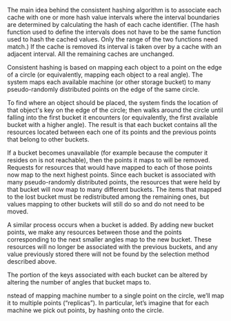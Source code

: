The main idea behind the consistent hashing algorithm is to associate each cache with one or more hash value intervals where the interval boundaries are determined by calculating the hash of each cache identifier. (The hash function used to define the intervals does not have to be the same function used to hash the cached values. Only the range of the two functions need match.) If the cache is removed its interval is taken over by a cache with an adjacent interval. All the remaining caches are unchanged.

Consistent hashing is based on mapping each object to a point on the edge of a circle (or equivalently, mapping each object to a real angle). The system maps each available machine (or other storage bucket) to many pseudo-randomly distributed points on the edge of the same circle.

To find where an object should be placed, the system finds the location of that object's key on the edge of the circle; then walks around the circle until falling into the first bucket it encounters (or equivalently, the first available bucket with a higher angle). The result is that each bucket contains all the resources located between each one of its points and the previous points that belong to other buckets.

If a bucket becomes unavailable (for example because the computer it resides on is not reachable), then the points it maps to will be removed. Requests for resources that would have mapped to each of those points now map to the next highest points. Since each bucket is associated with many pseudo-randomly distributed points, the resources that were held by that bucket will now map to many different buckets. The items that mapped to the lost bucket must be redistributed among the remaining ones, but values mapping to other buckets will still do so and do not need to be moved.

A similar process occurs when a bucket is added. By adding new bucket points, we make any resources between those and the points corresponding to the next smaller angles map to the new bucket. These resources will no longer be associated with the previous buckets, and any value previously stored there will not be found by the selection method described above.

The portion of the keys associated with each bucket can be altered by altering the number of angles that bucket maps to.

nstead of mapping machine number  to a single point on the circle, we’ll map it to multiple points (“replicas”). In particular, let’s imagine that for each machine we pick out  points, by hashing onto the circle. 
